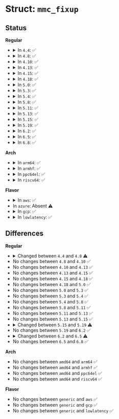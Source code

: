 # Struct: <code>mmc_fixup</code>

## Status
<b>Regular</b>
<ul>
<li>
<details>
<summary>In <code>4.4</code>: ✅</summary>

```c
struct mmc_fixup {
    const char *name;
    u64 rev_start;
    u64 rev_end;
    unsigned int manfid;
    short unsigned int oemid;
    u16 cis_vendor;
    u16 cis_device;
    void (*vendor_fixup)(struct mmc_card *, int);
    int data;
};
```
</details>
</li>
<li>
<details>
<summary>In <code>4.8</code>: ✅</summary>

```c
struct mmc_fixup {
    const char *name;
    u64 rev_start;
    u64 rev_end;
    unsigned int manfid;
    short unsigned int oemid;
    u16 cis_vendor;
    u16 cis_device;
    unsigned int ext_csd_rev;
    void (*vendor_fixup)(struct mmc_card *, int);
    int data;
};
```
</details>
</li>
<li>
<details>
<summary>In <code>4.10</code>: ✅</summary>

```c
struct mmc_fixup {
    const char *name;
    u64 rev_start;
    u64 rev_end;
    unsigned int manfid;
    short unsigned int oemid;
    u16 cis_vendor;
    u16 cis_device;
    unsigned int ext_csd_rev;
    void (*vendor_fixup)(struct mmc_card *, int);
    int data;
};
```
</details>
</li>
<li>
<details>
<summary>In <code>4.13</code>: ✅</summary>

```c
struct mmc_fixup {
    const char *name;
    u64 rev_start;
    u64 rev_end;
    unsigned int manfid;
    short unsigned int oemid;
    u16 cis_vendor;
    u16 cis_device;
    unsigned int ext_csd_rev;
    void (*vendor_fixup)(struct mmc_card *, int);
    int data;
};
```
</details>
</li>
<li>
<details>
<summary>In <code>4.15</code>: ✅</summary>

```c
struct mmc_fixup {
    const char *name;
    u64 rev_start;
    u64 rev_end;
    unsigned int manfid;
    short unsigned int oemid;
    u16 cis_vendor;
    u16 cis_device;
    unsigned int ext_csd_rev;
    void (*vendor_fixup)(struct mmc_card *, int);
    int data;
};
```
</details>
</li>
<li>
<details>
<summary>In <code>4.18</code>: ✅</summary>

```c
struct mmc_fixup {
    const char *name;
    u64 rev_start;
    u64 rev_end;
    unsigned int manfid;
    short unsigned int oemid;
    u16 cis_vendor;
    u16 cis_device;
    unsigned int ext_csd_rev;
    void (*vendor_fixup)(struct mmc_card *, int);
    int data;
};
```
</details>
</li>
<li>
<details>
<summary>In <code>5.0</code>: ✅</summary>

```c
struct mmc_fixup {
    const char *name;
    u64 rev_start;
    u64 rev_end;
    unsigned int manfid;
    short unsigned int oemid;
    u16 cis_vendor;
    u16 cis_device;
    unsigned int ext_csd_rev;
    void (*vendor_fixup)(struct mmc_card *, int);
    int data;
};
```
</details>
</li>
<li>
<details>
<summary>In <code>5.3</code>: ✅</summary>

```c
struct mmc_fixup {
    const char *name;
    u64 rev_start;
    u64 rev_end;
    unsigned int manfid;
    short unsigned int oemid;
    u16 cis_vendor;
    u16 cis_device;
    unsigned int ext_csd_rev;
    void (*vendor_fixup)(struct mmc_card *, int);
    int data;
};
```
</details>
</li>
<li>
<details>
<summary>In <code>5.4</code>: ✅</summary>

```c
struct mmc_fixup {
    const char *name;
    u64 rev_start;
    u64 rev_end;
    unsigned int manfid;
    short unsigned int oemid;
    u16 cis_vendor;
    u16 cis_device;
    unsigned int ext_csd_rev;
    void (*vendor_fixup)(struct mmc_card *, int);
    int data;
};
```
</details>
</li>
<li>
<details>
<summary>In <code>5.8</code>: ✅</summary>

```c
struct mmc_fixup {
    const char *name;
    u64 rev_start;
    u64 rev_end;
    unsigned int manfid;
    short unsigned int oemid;
    u16 cis_vendor;
    u16 cis_device;
    unsigned int ext_csd_rev;
    void (*vendor_fixup)(struct mmc_card *, int);
    int data;
};
```
</details>
</li>
<li>
<details>
<summary>In <code>5.11</code>: ✅</summary>

```c
struct mmc_fixup {
    const char *name;
    u64 rev_start;
    u64 rev_end;
    unsigned int manfid;
    short unsigned int oemid;
    u16 cis_vendor;
    u16 cis_device;
    unsigned int ext_csd_rev;
    void (*vendor_fixup)(struct mmc_card *, int);
    int data;
};
```
</details>
</li>
<li>
<details>
<summary>In <code>5.13</code>: ✅</summary>

```c
struct mmc_fixup {
    const char *name;
    u64 rev_start;
    u64 rev_end;
    unsigned int manfid;
    short unsigned int oemid;
    u16 cis_vendor;
    u16 cis_device;
    unsigned int ext_csd_rev;
    void (*vendor_fixup)(struct mmc_card *, int);
    int data;
};
```
</details>
</li>
<li>
<details>
<summary>In <code>5.15</code>: ✅</summary>

```c
struct mmc_fixup {
    const char *name;
    u64 rev_start;
    u64 rev_end;
    unsigned int manfid;
    short unsigned int oemid;
    u16 cis_vendor;
    u16 cis_device;
    unsigned int ext_csd_rev;
    void (*vendor_fixup)(struct mmc_card *, int);
    int data;
};
```
</details>
</li>
<li>
<details>
<summary>In <code>5.19</code>: ✅</summary>

```c
struct mmc_fixup {
    const char *name;
    u64 rev_start;
    u64 rev_end;
    unsigned int manfid;
    short unsigned int oemid;
    u16 cis_vendor;
    u16 cis_device;
    unsigned int ext_csd_rev;
    const char *of_compatible;
    void (*vendor_fixup)(struct mmc_card *, int);
    int data;
};
```
</details>
</li>
<li>
<details>
<summary>In <code>6.2</code>: ✅</summary>

```c
struct mmc_fixup {
    const char *name;
    u64 rev_start;
    u64 rev_end;
    unsigned int manfid;
    short unsigned int oemid;
    u16 cis_vendor;
    u16 cis_device;
    unsigned int ext_csd_rev;
    const char *of_compatible;
    void (*vendor_fixup)(struct mmc_card *, int);
    int data;
};
```
</details>
</li>
<li>
<details>
<summary>In <code>6.5</code>: ✅</summary>

```c
struct mmc_fixup {
    const char *name;
    u64 rev_start;
    u64 rev_end;
    unsigned int manfid;
    short unsigned int oemid;
    short unsigned int year;
    unsigned char month;
    u16 cis_vendor;
    u16 cis_device;
    unsigned int ext_csd_rev;
    const char *of_compatible;
    void (*vendor_fixup)(struct mmc_card *, int);
    int data;
};
```
</details>
</li>
<li>
<details>
<summary>In <code>6.8</code>: ✅</summary>

```c
struct mmc_fixup {
    const char *name;
    u64 rev_start;
    u64 rev_end;
    unsigned int manfid;
    short unsigned int oemid;
    short unsigned int year;
    unsigned char month;
    u16 cis_vendor;
    u16 cis_device;
    unsigned int ext_csd_rev;
    const char *of_compatible;
    void (*vendor_fixup)(struct mmc_card *, int);
    int data;
};
```
</details>
</li>
</ul>
<b>Arch</b>
<ul>
<li>
<details>
<summary>In <code>arm64</code>: ✅</summary>

```c
struct mmc_fixup {
    const char *name;
    u64 rev_start;
    u64 rev_end;
    unsigned int manfid;
    short unsigned int oemid;
    u16 cis_vendor;
    u16 cis_device;
    unsigned int ext_csd_rev;
    void (*vendor_fixup)(struct mmc_card *, int);
    int data;
};
```
</details>
</li>
<li>
<details>
<summary>In <code>armhf</code>: ✅</summary>

```c
struct mmc_fixup {
    const char *name;
    u64 rev_start;
    u64 rev_end;
    unsigned int manfid;
    short unsigned int oemid;
    u16 cis_vendor;
    u16 cis_device;
    unsigned int ext_csd_rev;
    void (*vendor_fixup)(struct mmc_card *, int);
    int data;
};
```
</details>
</li>
<li>
<details>
<summary>In <code>ppc64el</code>: ✅</summary>

```c
struct mmc_fixup {
    const char *name;
    u64 rev_start;
    u64 rev_end;
    unsigned int manfid;
    short unsigned int oemid;
    u16 cis_vendor;
    u16 cis_device;
    unsigned int ext_csd_rev;
    void (*vendor_fixup)(struct mmc_card *, int);
    int data;
};
```
</details>
</li>
<li>
<details>
<summary>In <code>riscv64</code>: ✅</summary>

```c
struct mmc_fixup {
    const char *name;
    u64 rev_start;
    u64 rev_end;
    unsigned int manfid;
    short unsigned int oemid;
    u16 cis_vendor;
    u16 cis_device;
    unsigned int ext_csd_rev;
    void (*vendor_fixup)(struct mmc_card *, int);
    int data;
};
```
</details>
</li>
</ul>
<b>Flavor</b>
<ul>
<li>
<details>
<summary>In <code>aws</code>: ✅</summary>

```c
struct mmc_fixup {
    const char *name;
    u64 rev_start;
    u64 rev_end;
    unsigned int manfid;
    short unsigned int oemid;
    u16 cis_vendor;
    u16 cis_device;
    unsigned int ext_csd_rev;
    void (*vendor_fixup)(struct mmc_card *, int);
    int data;
};
```
</details>
</li>
<li>
In <code>azure</code>: Absent ⚠️
</li>
<li>
<details>
<summary>In <code>gcp</code>: ✅</summary>

```c
struct mmc_fixup {
    const char *name;
    u64 rev_start;
    u64 rev_end;
    unsigned int manfid;
    short unsigned int oemid;
    u16 cis_vendor;
    u16 cis_device;
    unsigned int ext_csd_rev;
    void (*vendor_fixup)(struct mmc_card *, int);
    int data;
};
```
</details>
</li>
<li>
<details>
<summary>In <code>lowlatency</code>: ✅</summary>

```c
struct mmc_fixup {
    const char *name;
    u64 rev_start;
    u64 rev_end;
    unsigned int manfid;
    short unsigned int oemid;
    u16 cis_vendor;
    u16 cis_device;
    unsigned int ext_csd_rev;
    void (*vendor_fixup)(struct mmc_card *, int);
    int data;
};
```
</details>
</li>
</ul>

## Differences
<b>Regular</b>
<ul>
<li>
<details>
<summary>Changed between <code>4.4</code> and <code>4.8</code> ⚠️</summary>
<ul>
<li>
<b>Field added. </b>
<code>unsigned int ext_csd_rev</code>
</li>
</ul>
</details>
</li>
<li>
No changes between <code>4.8</code> and <code>4.10</code> ✅
</li>
<li>
No changes between <code>4.10</code> and <code>4.13</code> ✅
</li>
<li>
No changes between <code>4.13</code> and <code>4.15</code> ✅
</li>
<li>
No changes between <code>4.15</code> and <code>4.18</code> ✅
</li>
<li>
No changes between <code>4.18</code> and <code>5.0</code> ✅
</li>
<li>
No changes between <code>5.0</code> and <code>5.3</code> ✅
</li>
<li>
No changes between <code>5.3</code> and <code>5.4</code> ✅
</li>
<li>
No changes between <code>5.4</code> and <code>5.8</code> ✅
</li>
<li>
No changes between <code>5.8</code> and <code>5.11</code> ✅
</li>
<li>
No changes between <code>5.11</code> and <code>5.13</code> ✅
</li>
<li>
No changes between <code>5.13</code> and <code>5.15</code> ✅
</li>
<li>
<details>
<summary>Changed between <code>5.15</code> and <code>5.19</code> ⚠️</summary>
<ul>
<li>
<b>Field added. </b>
<code>const char *of_compatible</code>
</li>
</ul>
</details>
</li>
<li>
No changes between <code>5.19</code> and <code>6.2</code> ✅
</li>
<li>
<details>
<summary>Changed between <code>6.2</code> and <code>6.5</code> ⚠️</summary>
<ul>
<li>
<b>Field added. </b>
<code>short unsigned int year</code>
</li>
<li>
<b>Field added. </b>
<code>unsigned char month</code>
</li>
</ul>
</details>
</li>
<li>
No changes between <code>6.5</code> and <code>6.8</code> ✅
</li>
</ul>
<b>Arch</b>
<ul>
<li>
No changes between <code>amd64</code> and <code>arm64</code> ✅
</li>
<li>
No changes between <code>amd64</code> and <code>armhf</code> ✅
</li>
<li>
No changes between <code>amd64</code> and <code>ppc64el</code> ✅
</li>
<li>
No changes between <code>amd64</code> and <code>riscv64</code> ✅
</li>
</ul>
<b>Flavor</b>
<ul>
<li>
No changes between <code>generic</code> and <code>aws</code> ✅
</li>
<li>
No changes between <code>generic</code> and <code>gcp</code> ✅
</li>
<li>
No changes between <code>generic</code> and <code>lowlatency</code> ✅
</li>
</ul>
